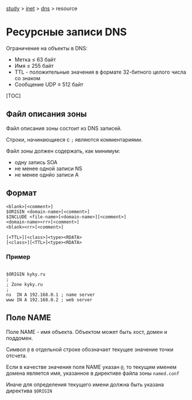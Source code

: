 [ study](../../) > [inet](../) > [dns](./) > resource

# Ресурсные записи DNS

Ограничение на объекты в DNS:

* Метка ≤ 63 байт
* Имя ≤ 255 байт
* TTL - положительные значения в формате 32-битного целого числа со знаком
* Сообщение UDP ≤ 512 байт

[TOC]

## Файл описания зоны

Файл описания зоны состоит из DNS записей. 

Строки, начинающиеся с `;` являются комментариями.

Файл зоны должен содержать, как минимум:

* одну запись SOA
* не менее одной записи NS
* не менее однйо записи A

## Формат

```pseudocode
<blank>[<comment>]
$ORIGIN <domain-name>[<comment>]
$INCLUDE <file-name>[<domain-name>][<comment>]
<domain-name><rr>[<comment>]
<blank><rr>[<comment>]

[<TTL>][<class>]<type><RDATA>
[<class>][<TTL>]<type><RDATA>
```

### Пример

```pseudocode

$ORIGIN kyky.ru
;
; Zone kyky.ru
;
ns  IN A 192.168.0.1 ; name server
www IN A 192.168.0.2 ; web server
```

## Поле NAME

Поле NAME - имя объекта. Объектом может быть хост, домен и поддомен.

Символ `@` в отдельной строке обозначает текущее значение точки отсчета.

Если в качестве значения поля NAME указан `@`, то текущим именем домена является имя, указанное в директиве файла зоны `named.conf`

Иначе для определения текущего имени должна быть указана директива `$ORIGIN`

